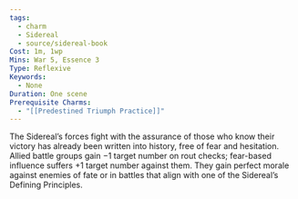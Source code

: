```yaml
---
tags:
  - charm
  - Sidereal
  - source/sidereal-book
Cost: 1m, 1wp
Mins: War 5, Essence 3
Type: Reflexive
Keywords:
  - None
Duration: One scene
Prerequisite Charms:
  - "[[Predestined Triumph Practice]]"
---
```

The Sidereal’s forces fight with the assurance of those who know their victory has already been written into history, free of fear and hesitation. Allied battle groups gain −1 target number on rout checks; fear-based influence suffers +1 target number against them. They gain perfect morale against enemies of fate or in battles that align with one of the Sidereal’s Defining Principles.